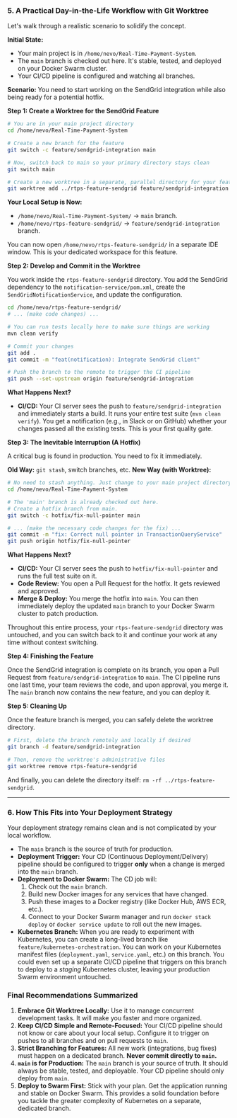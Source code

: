 ### 5. A Practical Day-in-the-Life Workflow with Git Worktree

Let's walk through a realistic scenario to solidify the concept.

**Initial State:**
*   Your main project is in `/home/nevo/Real-Time-Payment-System`.
*   The `main` branch is checked out here. It's stable, tested, and deployed on your Docker Swarm cluster.
*   Your CI/CD pipeline is configured and watching all branches.

**Scenario:** You need to start working on the SendGrid integration while also being ready for a potential hotfix.

**Step 1: Create a Worktree for the SendGrid Feature**

```bash
# You are in your main project directory
cd /home/nevo/Real-Time-Payment-System

# Create a new branch for the feature
git switch -c feature/sendgrid-integration main

# Now, switch back to main so your primary directory stays clean
git switch main

# Create a new worktree in a separate, parallel directory for your feature
git worktree add ../rtps-feature-sendgrid feature/sendgrid-integration
```

**Your Local Setup is Now:**
*   `/home/nevo/Real-Time-Payment-System/` -> `main` branch.
*   `/home/nevo/rtps-feature-sendgrid/` -> `feature/sendgrid-integration` branch.

You can now open `/home/nevo/rtps-feature-sendgrid/` in a separate IDE window. This is your dedicated workspace for this feature.

**Step 2: Develop and Commit in the Worktree**

You work inside the `rtps-feature-sendgrid` directory. You add the SendGrid dependency to the `notification-service/pom.xml`, create the `SendGridNotificationService`, and update the configuration.

```bash
cd /home/nevo/rtps-feature-sendgrid/
# ... (make code changes) ...

# You can run tests locally here to make sure things are working
mvn clean verify

# Commit your changes
git add .
git commit -m "feat(notification): Integrate SendGrid client"

# Push the branch to the remote to trigger the CI pipeline
git push --set-upstream origin feature/sendgrid-integration
```

**What Happens Next?**
*   **CI/CD:** Your CI server sees the push to `feature/sendgrid-integration` and immediately starts a build. It runs your entire test suite (`mvn clean verify`). You get a notification (e.g., in Slack or on GitHub) whether your changes passed all the existing tests. This is your first quality gate.

**Step 3: The Inevitable Interruption (A Hotfix)**

A critical bug is found in production. You need to fix it immediately.

**Old Way:** `git stash`, switch branches, etc.
**New Way (with Worktree):**

```bash
# No need to stash anything. Just change to your main project directory.
cd /home/nevo/Real-Time-Payment-System

# The 'main' branch is already checked out here.
# Create a hotfix branch from main.
git switch -c hotfix/fix-null-pointer main

# ... (make the necessary code changes for the fix) ...
git commit -m "fix: Correct null pointer in TransactionQueryService"
git push origin hotfix/fix-null-pointer
```

**What Happens Next?**
*   **CI/CD:** Your CI server sees the push to `hotfix/fix-null-pointer` and runs the full test suite on it.
*   **Code Review:** You open a Pull Request for the hotfix. It gets reviewed and approved.
*   **Merge & Deploy:** You merge the hotfix into `main`. You can then immediately deploy the updated `main` branch to your Docker Swarm cluster to patch production.

Throughout this entire process, your `rtps-feature-sendgrid` directory was untouched, and you can switch back to it and continue your work at any time without context switching.

**Step 4: Finishing the Feature**

Once the SendGrid integration is complete on its branch, you open a Pull Request from `feature/sendgrid-integration` to `main`. The CI pipeline runs one last time, your team reviews the code, and upon approval, you merge it. The `main` branch now contains the new feature, and you can deploy it.

**Step 5: Cleaning Up**

Once the feature branch is merged, you can safely delete the worktree directory.

```bash
# First, delete the branch remotely and locally if desired
git branch -d feature/sendgrid-integration

# Then, remove the worktree's administrative files
git worktree remove rtps-feature-sendgrid
```
And finally, you can delete the directory itself: `rm -rf ../rtps-feature-sendgrid`.

---

### 6. How This Fits into Your Deployment Strategy

Your deployment strategy remains clean and is not complicated by your local workflow.

*   The `main` branch is the source of truth for production.
*   **Deployment Trigger:** Your CD (Continuous Deployment/Delivery) pipeline should be configured to trigger **only** when a change is merged into the `main` branch.
*   **Deployment to Docker Swarm:** The CD job will:
    1.  Check out the `main` branch.
    2.  Build new Docker images for any services that have changed.
    3.  Push these images to a Docker registry (like Docker Hub, AWS ECR, etc.).
    4.  Connect to your Docker Swarm manager and run `docker stack deploy` or `docker service update` to roll out the new images.
*   **Kubernetes Branch:** When you are ready to experiment with Kubernetes, you can create a long-lived branch like `feature/kubernetes-orchestration`. You can work on your Kubernetes manifest files (`deployment.yaml`, `service.yaml`, etc.) on this branch. You could even set up a separate CI/CD pipeline that triggers on this branch to deploy to a *staging* Kubernetes cluster, leaving your production Swarm environment untouched.

### Final Recommendations Summarized

1.  **Embrace Git Worktree Locally:** Use it to manage concurrent development tasks. It will make you faster and more organized.
2.  **Keep CI/CD Simple and Remote-Focused:** Your CI/CD pipeline should not know or care about your local setup. Configure it to trigger on pushes to all branches and on pull requests to `main`.
3.  **Strict Branching for Features:** All new work (integrations, bug fixes) must happen on a dedicated branch. **Never commit directly to `main`.**
4.  **`main` is for Production:** The `main` branch is your source of truth. It should always be stable, tested, and deployable. Your CD pipeline should only deploy from `main`.
5.  **Deploy to Swarm First:** Stick with your plan. Get the application running and stable on Docker Swarm. This provides a solid foundation before you tackle the greater complexity of Kubernetes on a separate, dedicated branch.
